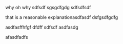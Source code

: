 why oh why sdfsdf sgsgdfgdg sdfsdfsdf

that is a reasonable explanationasdfasdf dsfgsdfgdfg

asdfasffhfgf dfdff sdfsdf asdfasdg

afasdfadfs